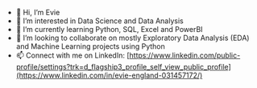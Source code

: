 - 👋 Hi, I’m Evie
- 👀 I’m interested in Data Science and Data Analysis
- 🌱 I’m currently learning Python, SQL, Excel and PowerBI
- 💞️ I’m looking to collaborate on mostly Exploratory Data Analysis (EDA) and Machine Learning projects using Python
- 📫 Connect with me on LinkedIn: [https://www.linkedin.com/public-profile/settings?trk=d_flagship3_profile_self_view_public_profile](https://www.linkedin.com/in/evie-england-031457172/)



<!---
eviee3008/eviee3008 is a ✨ special ✨ repository because its `README.md` (this file) appears on your GitHub profile.
You can click the Preview link to take a look at your changes.
--->
